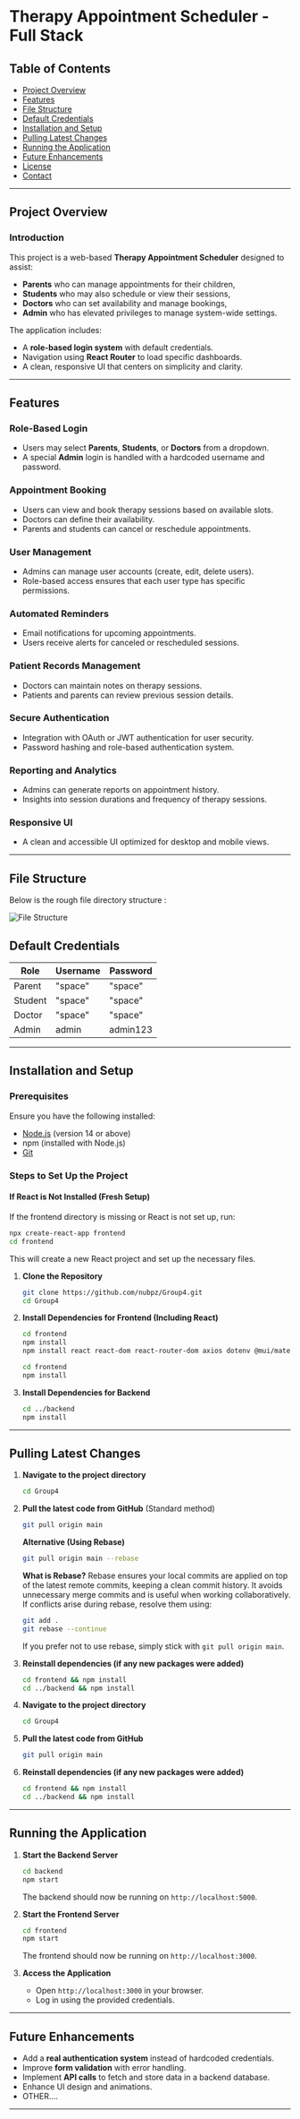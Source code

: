 # Therapy Appointment Scheduler - Full Stack

## Table of Contents
- [Project Overview](#project-overview)
- [Features](#features)
- [File Structure](#file-structure)
- [Default Credentials](#default-credentials)
- [Installation and Setup](#installation-and-setup)
- [Pulling Latest Changes](#pulling-latest-changes)
- [Running the Application](#running-the-application)
- [Future Enhancements](#future-enhancements)
- [License](#license)
- [Contact](#contact)

---

## Project Overview

### Introduction
This project is a web-based **Therapy Appointment Scheduler** designed to assist:
- **Parents** who can manage appointments for their children,
- **Students** who may also schedule or view their sessions,
- **Doctors** who can set availability and manage bookings,
- **Admin** who has elevated privileges to manage system-wide settings.

The application includes:
- A **role-based login system** with default credentials.
- Navigation using **React Router** to load specific dashboards.
- A clean, responsive UI that centers on simplicity and clarity.

---

## Features

### Role-Based Login
- Users may select **Parents**, **Students**, or **Doctors** from a dropdown.
- A special **Admin** login is handled with a hardcoded username and password.

### Appointment Booking
- Users can view and book therapy sessions based on available slots.
- Doctors can define their availability.
- Parents and students can cancel or reschedule appointments.

### User Management
- Admins can manage user accounts (create, edit, delete users).
- Role-based access ensures that each user type has specific permissions.

### Automated Reminders
- Email notifications for upcoming appointments.
- Users receive alerts for canceled or rescheduled sessions.

### Patient Records Management
- Doctors can maintain notes on therapy sessions.
- Patients and parents can review previous session details.

### Secure Authentication
- Integration with OAuth or JWT authentication for user security.
- Password hashing and role-based authentication system.

### Reporting and Analytics
- Admins can generate reports on appointment history.
- Insights into session durations and frequency of therapy sessions.

### Responsive UI
- A clean and accessible UI optimized for desktop and mobile views.

---

## File Structure

Below is the rough file directory structure :

![File Structure](./images/frontend.png)


## Default Credentials

| Role    | Username      | Password  |
|---------|-------------|----------|
| Parent  | "space"    | "space"|
| Student | "space"    | "space" |
| Doctor  | "space"    | "space" |
| Admin   | admin      | admin123 |

---

## Installation and Setup

### **Prerequisites**
Ensure you have the following installed:
- [Node.js](https://nodejs.org/) (version 14 or above)
- npm (installed with Node.js)
- [Git](https://git-scm.com/)

### **Steps to Set Up the Project**

#### **If React is Not Installed (Fresh Setup)**
If the frontend directory is missing or React is not set up, run:
```bash
npx create-react-app frontend
cd frontend
```
This will create a new React project and set up the necessary files.

1. **Clone the Repository**
   ```bash
   git clone https://github.com/nubpz/Group4.git
   cd Group4
   ```

2. **Install Dependencies for Frontend (Including React)**
   ```bash
   cd frontend
   npm install
   npm install react react-dom react-router-dom axios dotenv @mui/material @mui/icons-material
   ```
   ```bash
   cd frontend
   npm install
   ```

3. **Install Dependencies for Backend**
   ```bash
   cd ../backend
   npm install
   ```


---

## Pulling Latest Changes

1. **Navigate to the project directory**
   ```bash
   cd Group4
   ```

2. **Pull the latest code from GitHub** (Standard method)
   ```bash
   git pull origin main
   ```
   
   **Alternative (Using Rebase)**
   ```bash
   git pull origin main --rebase
   ```
   
   **What is Rebase?**
   Rebase ensures your local commits are applied on top of the latest remote commits, keeping a clean commit history. It avoids unnecessary merge commits and is useful when working collaboratively. If conflicts arise during rebase, resolve them using:
   ```bash
   git add .
   git rebase --continue
   ```
   If you prefer not to use rebase, simply stick with `git pull origin main`.

3. **Reinstall dependencies (if any new packages were added)**
   ```bash
   cd frontend && npm install
   cd ../backend && npm install
   ```

1. **Navigate to the project directory**
   ```bash
   cd Group4
   ```

2. **Pull the latest code from GitHub**
   ```bash
   git pull origin main
   ```

3. **Reinstall dependencies (if any new packages were added)**
   ```bash
   cd frontend && npm install
   cd ../backend && npm install
   ```

---

## Running the Application

1. **Start the Backend Server**
   ```bash
   cd backend
   npm start
   ```
   The backend should now be running on `http://localhost:5000`.

2. **Start the Frontend Server**
   ```bash
   cd frontend
   npm start
   ```
   The frontend should now be running on `http://localhost:3000`.

3. **Access the Application**
   - Open `http://localhost:3000` in your browser.
   - Log in using the provided credentials.

---

## Future Enhancements
- Add a **real authentication system** instead of hardcoded credentials.
- Improve **form validation** with error handling.
- Implement **API calls** to fetch and store data in a backend database.
- Enhance UI design and animations.
- OTHER....
---





